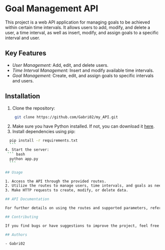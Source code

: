# Goal Management API

This project is a web API application for managing goals to be achieved within certain time intervals. It allows users to add, modify, and delete a user, a time interval, as well as insert, modify, and assign goals to a specific interval and user.

## Key Features

- *User Management:* Add, edit, and delete users.
- *Time Interval Management:* Insert and modify available time intervals.
- *Goal Management:* Create, edit, and assign goals to specific intervals and users.

## Installation

1. Clone the repository:
   ``` bash
    git clone https://github.com/Gabri02/my_API.git
    ```
2. Make sure you have Python installed. If not, you can download it [here](https://www.python.org/downloads/).
3. Install dependencies using pip:
  ```  bash
    pip install -r requirements.txt
    ```
4. Start the server:
   ``` bash
    python app.py
    ```

## Usage

1. Access the API through the provided routes.
2. Utilize the routes to manage users, time intervals, and goals as needed.
3. Make HTTP requests to create, modify, or delete data.

## API Documentation

For further details on using the routes and supported parameters, refer to the API documentation included in the docs directory.

## Contributing

If you find bugs or have suggestions to improve the project, feel free to open an issue or submit a pull request.

## Authors

- Gabri02
